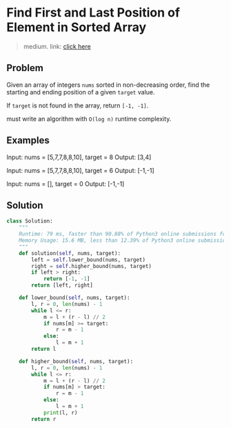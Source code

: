 # Find First and Last Position of Element in Sorted Array
> medium. link: [click here](https://leetcode.com/problems/find-first-and-last-position-of-element-in-sorted-array/)

## Problem
Given an array of integers `nums` sorted in non-decreasing order, find the starting and ending position of a given `target` value.

If `target` is not found in the array, return `[-1, -1]`.

must write an algorithm with `O(log n)` runtime complexity.

## Examples
Input: nums = [5,7,7,8,8,10], target = 8
Output: [3,4]

Input: nums = [5,7,7,8,8,10], target = 6
Output: [-1,-1]

Input: nums = [], target = 0
Output: [-1,-1]

## Solution
```python
class Solution:    
    """
    Runtime: 79 ms, faster than 90.88% of Python3 online submissions for Find First and Last Position of Element in Sorted Array.
    Memory Usage: 15.6 MB, less than 12.39% of Python3 online submissions for Find First and Last Position of Element in Sorted Array.
    """
    def solution(self, nums, target):
        left = self.lower_bound(nums, target)
        right = self.higher_bound(nums, target)
        if left > right:
            return [-1, -1]
        return [left, right]

    def lower_bound(self, nums, target):
        l, r = 0, len(nums) - 1
        while l <= r:
            m = l + (r - l) // 2
            if nums[m] >= target:
                r = m - 1
            else:
                l = m + 1
        return l

    def higher_bound(self, nums, target):
        l, r = 0, len(nums) - 1
        while l <= r:
            m = l + (r - l) // 2
            if nums[m] > target:
                r = m - 1
            else:
                l = m + 1
            print(l, r)
        return r

```